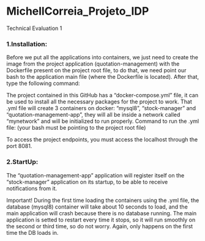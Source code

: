 # MichellCorreia_Projeto_IDP
Technical Evaluation 1

### 1.Installation:  
Before we put all the applications into containers, we just need to create the image from the project application (quotation-management) with the Dockerfile present on the project root file, to do that, we need point our bash to the application main file (where the Dockerfile is located).
After that, type the following command:
 

The project contained in this GitHub has a “docker-compose.yml” file, it can be used to install all the necessary packages for the project to work. That .yml file will create 3 containers on docker: “mysql8”, “stock-manager” and “quotation-management-app”, they will all be inside a network called “mynetwork” and will be initialized to run properly.
Command to run the .yml file: (your bash must be pointing to the project root file)
  

To access the project endpoints, you must access the localhost through the port 8081.
  
  
  
  
### 2.StartUp:
The “quotation-management-app” application will register itself on the “stock-manager” application on its startup, to be able to receive notifications from it.

Important!
During the first time loading the containers using the .yml file, the database (mysql8) container will take about 10 seconds to load, and the main application will crash because there is no database running. The main application is setted to restart every time it stops, so it will run smoothly on the second or third time, so do not worry. 
Again, only happens on the first time the DB loads in.
